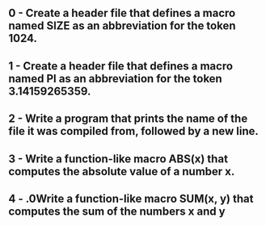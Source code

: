 

## 0 - Create a header file that defines a macro named SIZE as an abbreviation for the token 1024.

## 1 - Create a header file that defines a macro named PI as an abbreviation for the token 3.14159265359.

## 2 - Write a program that prints the name of the file it was compiled from, followed by a new line.

## 3 - Write a function-like macro ABS(x) that computes the absolute value of a number x.

## 4 - .0Write a function-like macro SUM(x, y) that computes the sum of the numbers x and y
